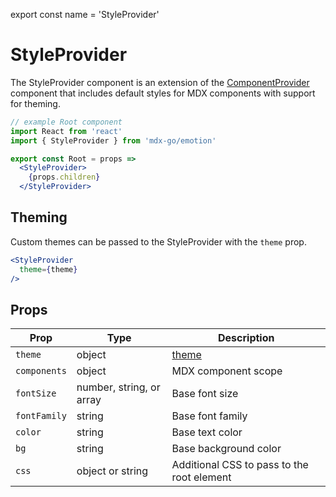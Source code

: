 
export const name = 'StyleProvider'

# StyleProvider

The StyleProvider component is an extension of the [ComponentProvider](/ComponentProvider) component that includes default styles for MDX components
with support for theming.

```jsx
// example Root component
import React from 'react'
import { StyleProvider } from 'mdx-go/emotion'

export const Root = props =>
  <StyleProvider>
    {props.children}
  </StyleProvider>
```

## Theming

Custom themes can be passed to the StyleProvider with the `theme` prop.

```jsx
<StyleProvider
  theme={theme}
/>
```

## Props

Prop | Type | Description
---|---|---
`theme` | object | [theme](#theming)
`components` | object | MDX component scope
`fontSize` | number, string, or array | Base font size
`fontFamily` | string | Base font family
`color` | string | Base text color
`bg` | string | Base background color
`css` | object or string | Additional CSS to pass to the root element


